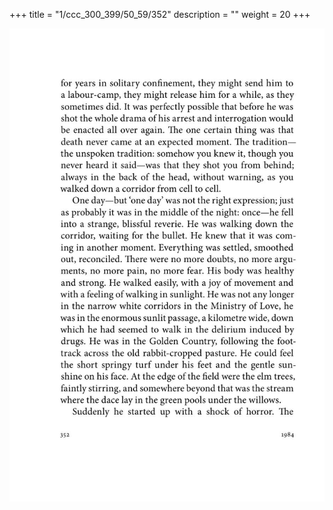 +++
title = "1/ccc_300_399/50_59/352"
description = ""
weight = 20
+++

<img class="center-fit-jpg" src="/jpg_/out_jpg_1984__352.jpg" ></img>

